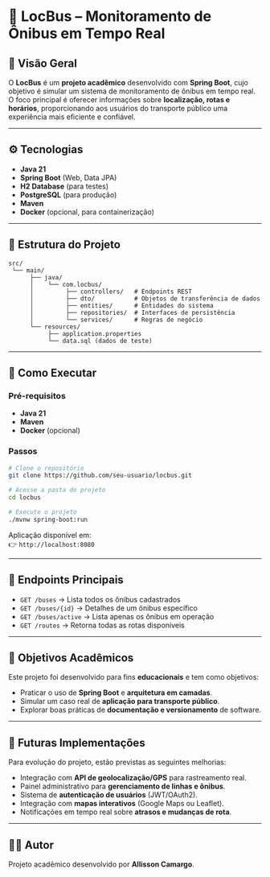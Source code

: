 # 🚌 LocBus – Monitoramento de Ônibus em Tempo Real

## 📌 Visão Geral
O **LocBus** é um **projeto acadêmico** desenvolvido com **Spring Boot**, cujo objetivo é simular um sistema de monitoramento de ônibus em tempo real. O foco principal é oferecer informações sobre **localização, rotas e horários**, proporcionando aos usuários do transporte público uma experiência mais eficiente e confiável.

---

## ⚙️ Tecnologias
- **Java 21**
- **Spring Boot** (Web, Data JPA)
- **H2 Database** (para testes)
- **PostgreSQL** (para produção)
- **Maven**
- **Docker** (opcional, para containerização)

---

## 📂 Estrutura do Projeto
```
src/
 └── main/
      ├── java/
      │    └── com.locbus/
      │         ├── controllers/   # Endpoints REST
      │         ├── dto/           # Objetos de transferência de dados
      │         ├── entities/      # Entidades do sistema
      │         ├── repositories/  # Interfaces de persistência
      │         └── services/      # Regras de negócio
      └── resources/
           ├── application.properties
           └── data.sql (dados de teste)
```

---

## 🚀 Como Executar
### Pré-requisitos
- **Java 21**
- **Maven**
- **Docker** (opcional)

### Passos
```bash
# Clone o repositório
git clone https://github.com/seu-usuario/locbus.git

# Acesse a pasta do projeto
cd locbus

# Execute o projeto
./mvnw spring-boot:run
```
Aplicação disponível em:  
👉 `http://localhost:8080`

---

## 📡 Endpoints Principais
- `GET /buses` → Lista todos os ônibus cadastrados
- `GET /buses/{id}` → Detalhes de um ônibus específico
- `GET /buses/active` → Lista apenas os ônibus em operação
- `GET /routes` → Retorna todas as rotas disponíveis

---

## 🎯 Objetivos Acadêmicos
Este projeto foi desenvolvido para fins **educacionais** e tem como objetivos:
- Praticar o uso de **Spring Boot** e **arquitetura em camadas**.
- Simular um caso real de **aplicação para transporte público**.
- Explorar boas práticas de **documentação e versionamento** de software.

---

## 📌 Futuras Implementações
Para evolução do projeto, estão previstas as seguintes melhorias:
- Integração com **API de geolocalização/GPS** para rastreamento real.
- Painel administrativo para **gerenciamento de linhas e ônibus**.
- Sistema de **autenticação de usuários** (JWT/OAuth2).
- Integração com **mapas interativos** (Google Maps ou Leaflet).
- Notificações em tempo real sobre **atrasos e mudanças de rota**.

---

## 👨‍💻 Autor
Projeto acadêmico desenvolvido por **Allisson Camargo**.
